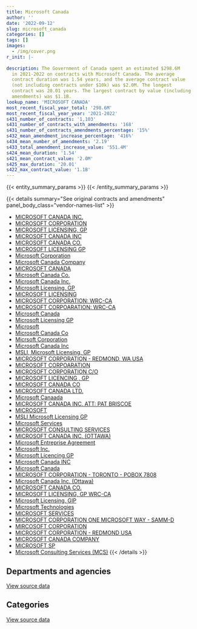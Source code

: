 ```yaml
---
title: Microsoft Canada
author: ''
date: '2022-09-12'
slug: microsoft_canada
categories: []
tags: []
images:
  - /img/cover.png
r_init: |-
  
description: The Government of Canada spent an estimated $298.6M
  in 2021-2022 on contracts with Microsoft Canada. The average
  contract duration was 1.54 years, and the average contract value
  (not including contracts under $10k) was $2.0M. The longest
  contract was 20.01 years. The largest contract by value (including
  amendments) was $1.1B.
lookup_name: 'MICROSOFT CANADA'
most_recent_fiscal_year_total: '298.6M'
most_recent_fiscal_year_year: '2021-2022'
s431_number_of_contracts: '1,103'
s431_number_of_contracts_with_amendments: '168'
s431_number_of_contracts_amendments_percentage: '15%'
s432_mean_amendment_increase_percentage: '416%'
s434_mean_number_of_amendments: '2.19'
s433_total_amendment_increase_value: '551.4M'
s424_mean_duration: '1.54'
s421_mean_contract_value: '2.0M'
s425_max_duration: '20.01'
s422_max_contract_value: '1.1B'
---
```


<script src="/rmarkdown-libs/htmlwidgets/htmlwidgets.js"></script>
<link href="/rmarkdown-libs/datatables-css/datatables-crosstalk.css" rel="stylesheet" />
<script src="/rmarkdown-libs/datatables-binding/datatables.js"></script>
<script src="/rmarkdown-libs/jquery/jquery-3.6.0.min.js"></script>
<link href="/rmarkdown-libs/dt-core-bootstrap/css/dataTables.bootstrap.min.css" rel="stylesheet" />
<link href="/rmarkdown-libs/dt-core-bootstrap/css/dataTables.bootstrap.extra.css" rel="stylesheet" />
<script src="/rmarkdown-libs/dt-core-bootstrap/js/jquery.dataTables.min.js"></script>
<script src="/rmarkdown-libs/dt-core-bootstrap/js/dataTables.bootstrap.min.js"></script>
<link href="/rmarkdown-libs/crosstalk/css/crosstalk.min.css" rel="stylesheet" />
<script src="/rmarkdown-libs/crosstalk/js/crosstalk.min.js"></script>
<script src="/rmarkdown-libs/htmlwidgets/htmlwidgets.js"></script>
<link href="/rmarkdown-libs/datatables-css/datatables-crosstalk.css" rel="stylesheet" />
<script src="/rmarkdown-libs/datatables-binding/datatables.js"></script>
<script src="/rmarkdown-libs/jquery/jquery-3.6.0.min.js"></script>
<link href="/rmarkdown-libs/dt-core-bootstrap/css/dataTables.bootstrap.min.css" rel="stylesheet" />
<link href="/rmarkdown-libs/dt-core-bootstrap/css/dataTables.bootstrap.extra.css" rel="stylesheet" />
<script src="/rmarkdown-libs/dt-core-bootstrap/js/jquery.dataTables.min.js"></script>
<script src="/rmarkdown-libs/dt-core-bootstrap/js/dataTables.bootstrap.min.js"></script>
<link href="/rmarkdown-libs/crosstalk/css/crosstalk.min.css" rel="stylesheet" />
<script src="/rmarkdown-libs/crosstalk/js/crosstalk.min.js"></script>

{{< entity_summary_params >}}
{{< /entity_summary_params >}}

{{< details summary="See original contracts and amendments" panel_body_class="vendor-names-list" >}}
- [MICROSOFT CANADA INC.](https://search.open.canada.ca/en/ct/?sort=contract_value_f%20desc&page=1&search_text=%22MICROSOFT%20CANADA%20INC.%22)
- [MICROSOFT CORPORATION](https://search.open.canada.ca/en/ct/?sort=contract_value_f%20desc&page=1&search_text=%22MICROSOFT%20CORPORATION%22)
- [MICROSOFT LICENSING, GP](https://search.open.canada.ca/en/ct/?sort=contract_value_f%20desc&page=1&search_text=%22MICROSOFT%20LICENSING%2c%20GP%22)
- [MICROSOFT CANADA INC](https://search.open.canada.ca/en/ct/?sort=contract_value_f%20desc&page=1&search_text=%22MICROSOFT%20CANADA%20INC%22)
- [MICROSOFT CANADA CO.](https://search.open.canada.ca/en/ct/?sort=contract_value_f%20desc&page=1&search_text=%22MICROSOFT%20CANADA%20CO.%22)
- [MICROSOFT LICENSING GP](https://search.open.canada.ca/en/ct/?sort=contract_value_f%20desc&page=1&search_text=%22MICROSOFT%20LICENSING%20GP%22)
- [Microsoft Corporation](https://search.open.canada.ca/en/ct/?sort=contract_value_f%20desc&page=1&search_text=%22Microsoft%20Corporation%22)
- [Microsoft Canada Company](https://search.open.canada.ca/en/ct/?sort=contract_value_f%20desc&page=1&search_text=%22Microsoft%20Canada%20Company%22)
- [MICROSOFT CANADA](https://search.open.canada.ca/en/ct/?sort=contract_value_f%20desc&page=1&search_text=%22MICROSOFT%20CANADA%22)
- [Microsoft Canada Co.](https://search.open.canada.ca/en/ct/?sort=contract_value_f%20desc&page=1&search_text=%22Microsoft%20Canada%20Co.%22)
- [Microsoft Canada Inc.](https://search.open.canada.ca/en/ct/?sort=contract_value_f%20desc&page=1&search_text=%22Microsoft%20Canada%20Inc.%22)
- [Microsoft Licensing, GP](https://search.open.canada.ca/en/ct/?sort=contract_value_f%20desc&page=1&search_text=%22Microsoft%20Licensing%2c%20GP%22)
- [MICROSOFT LICENSING](https://search.open.canada.ca/en/ct/?sort=contract_value_f%20desc&page=1&search_text=%22MICROSOFT%20LICENSING%22)
- [MICROSOFT CORPORATION: WRC-CA](https://search.open.canada.ca/en/ct/?sort=contract_value_f%20desc&page=1&search_text=%22MICROSOFT%20CORPORATION%3a%20WRC-CA%22)
- [MICROSOFT CORPOARATION: WRC-CA](https://search.open.canada.ca/en/ct/?sort=contract_value_f%20desc&page=1&search_text=%22MICROSOFT%20CORPOARATION%3a%20WRC-CA%22)
- [Microsoft Canada](https://search.open.canada.ca/en/ct/?sort=contract_value_f%20desc&page=1&search_text=%22Microsoft%20Canada%22)
- [Microsoft Licensing GP](https://search.open.canada.ca/en/ct/?sort=contract_value_f%20desc&page=1&search_text=%22Microsoft%20Licensing%20GP%22)
- [Microsoft](https://search.open.canada.ca/en/ct/?sort=contract_value_f%20desc&page=1&search_text=%22Microsoft%22)
- [Microsoft Canada Co](https://search.open.canada.ca/en/ct/?sort=contract_value_f%20desc&page=1&search_text=%22Microsoft%20Canada%20Co%22)
- [Micrsoft Corporation](https://search.open.canada.ca/en/ct/?sort=contract_value_f%20desc&page=1&search_text=%22Micrsoft%20Corporation%22)
- [Microsoft Canada Inc](https://search.open.canada.ca/en/ct/?sort=contract_value_f%20desc&page=1&search_text=%22Microsoft%20Canada%20Inc%22)
- [MSLI, Microsoft Licensing, GP](https://search.open.canada.ca/en/ct/?sort=contract_value_f%20desc&page=1&search_text=%22MSLI%2c%20Microsoft%20Licensing%2c%20GP%22)
- [MICROSOFT CORPORATION - REDMOND, WA USA](https://search.open.canada.ca/en/ct/?sort=contract_value_f%20desc&page=1&search_text=%22MICROSOFT%20CORPORATION%20-%20REDMOND%2c%20WA%20USA%22)
- [MICROSOFT CORPOARATION](https://search.open.canada.ca/en/ct/?sort=contract_value_f%20desc&page=1&search_text=%22MICROSOFT%20CORPOARATION%22)
- [MICROSOFT CORPORATION C/O](https://search.open.canada.ca/en/ct/?sort=contract_value_f%20desc&page=1&search_text=%22MICROSOFT%20CORPORATION%20C%2fO%22)
- [MICROSOFT LICENCING , GP](https://search.open.canada.ca/en/ct/?sort=contract_value_f%20desc&page=1&search_text=%22MICROSOFT%20LICENCING%20%2c%20GP%22)
- [MICROSOFT CANADA CO](https://search.open.canada.ca/en/ct/?sort=contract_value_f%20desc&page=1&search_text=%22MICROSOFT%20CANADA%20CO%22)
- [MICROSOFT CANADA LTD.](https://search.open.canada.ca/en/ct/?sort=contract_value_f%20desc&page=1&search_text=%22MICROSOFT%20CANADA%20LTD.%22)
- [Microsoft Canaada](https://search.open.canada.ca/en/ct/?sort=contract_value_f%20desc&page=1&search_text=%22Microsoft%20Canaada%22)
- [MICROSOFT CANADA INC. ATT: PAT BRISCOE](https://search.open.canada.ca/en/ct/?sort=contract_value_f%20desc&page=1&search_text=%22MICROSOFT%20CANADA%20INC.%20ATT%3a%20PAT%20BRISCOE%22)
- [MICROSOFT](https://search.open.canada.ca/en/ct/?sort=contract_value_f%20desc&page=1&search_text=%22MICROSOFT%22)
- [MSLI Microsoft Licensing GP](https://search.open.canada.ca/en/ct/?sort=contract_value_f%20desc&page=1&search_text=%22MSLI%20%20Microsoft%20Licensing%20%20GP%22)
- [Microsoft Services](https://search.open.canada.ca/en/ct/?sort=contract_value_f%20desc&page=1&search_text=%22Microsoft%20Services%22)
- [MICROSOFT CONSULTING SERVICES](https://search.open.canada.ca/en/ct/?sort=contract_value_f%20desc&page=1&search_text=%22MICROSOFT%20CONSULTING%20SERVICES%22)
- [MICROSOFT CANADA INC. (OTTAWA)](https://search.open.canada.ca/en/ct/?sort=contract_value_f%20desc&page=1&search_text=%22MICROSOFT%20CANADA%20INC.%20%28OTTAWA%29%22)
- [Microsoft Entreprise Agreement](https://search.open.canada.ca/en/ct/?sort=contract_value_f%20desc&page=1&search_text=%22Microsoft%20Entreprise%20Agreement%22)
- [Microsoft Inc.](https://search.open.canada.ca/en/ct/?sort=contract_value_f%20desc&page=1&search_text=%22Microsoft%20Inc.%22)
- [Microsoft Licencing GP](https://search.open.canada.ca/en/ct/?sort=contract_value_f%20desc&page=1&search_text=%22Microsoft%20Licencing%20GP%22)
- [Microsoft Canada INC](https://search.open.canada.ca/en/ct/?sort=contract_value_f%20desc&page=1&search_text=%22Microsoft%20Canada%20INC%22)
- [Microsoft Canada](https://search.open.canada.ca/en/ct/?sort=contract_value_f%20desc&page=1&search_text=%22Microsoft%20%20Canada%22)
- [MICROSOFT CORPORATION - TORONTO - POBOX 7808](https://search.open.canada.ca/en/ct/?sort=contract_value_f%20desc&page=1&search_text=%22MICROSOFT%20CORPORATION%20-%20TORONTO%20-%20POBOX%207808%22)
- [Microsoft Canada Inc. (Ottawa)](https://search.open.canada.ca/en/ct/?sort=contract_value_f%20desc&page=1&search_text=%22Microsoft%20Canada%20Inc.%20%28Ottawa%29%22)
- [MICROSOFT CANADA CO.](https://search.open.canada.ca/en/ct/?sort=contract_value_f%20desc&page=1&search_text=%22MICROSOFT%20CANADA%20%20CO.%22)
- [MICROSOFT LICENSING, GP WRC-CA](https://search.open.canada.ca/en/ct/?sort=contract_value_f%20desc&page=1&search_text=%22MICROSOFT%20LICENSING%2c%20GP%20WRC-CA%22)
- [Microsoft Licensing, GIP](https://search.open.canada.ca/en/ct/?sort=contract_value_f%20desc&page=1&search_text=%22Microsoft%20Licensing%2c%20GIP%22)
- [Microsoft Technologies](https://search.open.canada.ca/en/ct/?sort=contract_value_f%20desc&page=1&search_text=%22Microsoft%20Technologies%22)
- [MICROSOFT SERVICES](https://search.open.canada.ca/en/ct/?sort=contract_value_f%20desc&page=1&search_text=%22MICROSOFT%20SERVICES%22)
- [MICROSOFT CORPORATION ONE MICROSOFT WAY - SAMM-D](https://search.open.canada.ca/en/ct/?sort=contract_value_f%20desc&page=1&search_text=%22MICROSOFT%20CORPORATION%20ONE%20MICROSOFT%20WAY%20-%20SAMM-D%22)
- [MIRCOSOFT CORPORATION](https://search.open.canada.ca/en/ct/?sort=contract_value_f%20desc&page=1&search_text=%22MIRCOSOFT%20CORPORATION%22)
- [MICROSOFT CORPORATION - REDMOND USA](https://search.open.canada.ca/en/ct/?sort=contract_value_f%20desc&page=1&search_text=%22MICROSOFT%20CORPORATION%20-%20REDMOND%20USA%22)
- [MICROSOFT CANADA COMPANY](https://search.open.canada.ca/en/ct/?sort=contract_value_f%20desc&page=1&search_text=%22MICROSOFT%20CANADA%20COMPANY%22)
- [MICROSOFT SP](https://search.open.canada.ca/en/ct/?sort=contract_value_f%20desc&page=1&search_text=%22MICROSOFT%20SP%22)
- [Microsoft Consulting Services (MCS)](https://search.open.canada.ca/en/ct/?sort=contract_value_f%20desc&page=1&search_text=%22Microsoft%20Consulting%20Services%20%28MCS%29%22)
{{< /details >}}

## Departments and agencies

<div id="htmlwidget-1" style="width:100%;height:auto;" class="datatables html-widget"></div>
<script type="application/json" data-for="htmlwidget-1">{"x":{"style":"bootstrap","filter":"none","vertical":false,"data":[["<a href=\"/departments/aafc-aac/\">Agriculture and Agri-Food Canada<\/a>","<a href=\"/departments/aandc-aadnc/\">Crown-Indigenous Relations and Northern Affairs Canada<\/a>","<a href=\"/departments/acoa-apeca/\">Atlantic Canada Opportunities Agency<\/a>","<a href=\"/departments/atssc-scdata/\">Administrative Tribunals Support Service of Canada<\/a>","<a href=\"/departments/cas-satj/\">Courts Administration Service<\/a>","<a href=\"/departments/cbsa-asfc/\">Canada Border Services Agency<\/a>","<a href=\"/departments/ced-dec/\">Canada Economic Development for Quebec Regions<\/a>","<a href=\"/departments/cer-rec/\">Canada Energy Regulator<\/a>","<a href=\"/departments/cfia-acia/\">Canadian Food Inspection Agency<\/a>","<a href=\"/departments/cgc-ccg/\">Canadian Grain Commission<\/a>","<a href=\"/departments/chrc-ccdp/\">Canadian Human Rights Commission<\/a>","<a href=\"/departments/cic/\">Immigration, Refugees and Citizenship Canada<\/a>","<a href=\"/departments/cihr-irsc/\">Canadian Institutes of Health Research<\/a>","<a href=\"/departments/cnsc-ccsn/\">Canadian Nuclear Safety Commission<\/a>","<a href=\"/departments/cpc-cpp/\">Civilian Review and Complaints Commission for the RCMP<\/a>","<a href=\"/departments/cra-arc/\">Canada Revenue Agency<\/a>","<a href=\"/departments/crtc/\">Canadian Radio-television and Telecommunications Commission<\/a>","<a href=\"/departments/csa-asc/\">Canadian Space Agency<\/a>","<a href=\"/departments/csc-scc/\">Correctional Service of Canada<\/a>","<a href=\"/departments/csps-efpc/\">Canada School of Public Service<\/a>","<a href=\"/departments/cta-otc/\">Canadian Transportation Agency<\/a>","<a href=\"/departments/dfatd-maecd/\">Global Affairs Canada<\/a>","<a href=\"/departments/dfo-mpo/\">Fisheries and Oceans Canada<\/a>","<a href=\"/departments/dnd-mdn/\">National Defence<\/a>","<a href=\"/departments/ec/\">Environment and Climate Change Canada<\/a>","<a href=\"/departments/elections/\">Elections Canada<\/a>","<a href=\"/departments/esdc-edsc/\">Employment and Social Development Canada<\/a>","<a href=\"/departments/fcac-acfc/\">Financial Consumer Agency of Canada<\/a>","<a href=\"/departments/fin/\">Department of Finance Canada<\/a>","<a href=\"/departments/fintrac-canafe/\">Financial Transactions and Reports Analysis Centre of Canada<\/a>","<a href=\"/departments/fja-cmf/\">Office of the Commissioner for Federal Judicial Affairs Canada<\/a>","<a href=\"/departments/hc-sc/\">Health Canada<\/a>","<a href=\"/departments/iaac-aeic/\">Impact Assessment Agency of Canada<\/a>","<a href=\"/departments/ic/\">Innovation, Science and Economic Development Canada<\/a>","<a href=\"/departments/iic-iac/\">Invest in Canada<\/a>","<a href=\"/departments/ijc-cmi/\">International Joint Commission<\/a>","<a href=\"/departments/infc/\">Infrastructure Canada<\/a>","<a href=\"/departments/irb-cisr/\">Immigration and Refugee Board of Canada<\/a>","<a href=\"/departments/isc-sac/\">Indigenous Services Canada<\/a>","<a href=\"/departments/jus/\">Department of Justice Canada<\/a>","<a href=\"/departments/lac-bac/\">Library and Archives Canada<\/a>","<a href=\"/departments/mgerc-ceegm/\">Military Grievances External Review Committee<\/a>","<a href=\"/departments/nfb-onf/\">National Film Board<\/a>","<a href=\"/departments/nrc-cnrc/\">National Research Council Canada<\/a>","<a href=\"/departments/nrcan-rncan/\">Natural Resources Canada<\/a>","<a href=\"/departments/nserc-crsng/\">Natural Sciences and Engineering Research Council of Canada<\/a>","<a href=\"/departments/oag-bvg/\">Office of the Auditor General of Canada<\/a>","<a href=\"/departments/ocl-cal/\">Office of the Commissioner of Lobbying of Canada<\/a>","<a href=\"/departments/ocol-clo/\">Office of the Commissioner of Official Languages<\/a>","<a href=\"/departments/oic-ci/\">Office of the Information Commissioner of Canada<\/a>","<a href=\"/departments/opc-cpvp/\">Office of the Privacy Commissioner of Canada<\/a>","<a href=\"/departments/osfi-bsif/\">Office of the Superintendent of Financial Institutions Canada<\/a>","<a href=\"/departments/osgg-bsgg/\">Office of the Secretary to the Governor General<\/a>","<a href=\"/departments/pc/\">Parks Canada<\/a>","<a href=\"/departments/pch/\">Canadian Heritage<\/a>","<a href=\"/departments/pco-bcp/\">Privy Council Office<\/a>","<a href=\"/departments/phac-aspc/\">Public Health Agency of Canada<\/a>","<a href=\"/departments/ps-sp/\">Public Safety Canada<\/a>","<a href=\"/departments/psc-cfp/\">Public Service Commission of Canada<\/a>","<a href=\"/departments/pwgsc-tpsgc/\">Public Services and Procurement Canada<\/a>","<a href=\"/departments/rcmp-grc/\">Royal Canadian Mounted Police<\/a>","<a href=\"/departments/ssc-spc/\">Shared Services Canada<\/a>","<a href=\"/departments/statcan/\">Statistics Canada<\/a>","<a href=\"/departments/tbs-sct/\">Treasury Board of Canada Secretariat<\/a>","<a href=\"/departments/tc/\">Transport Canada<\/a>","<a href=\"/departments/tsb-bst/\">Transportation Safety Board of Canada<\/a>","<a href=\"/departments/vac-acc/\">Veterans Affairs Canada<\/a>","<a href=\"/departments/wage/\">Department for Women and Gender Equality<\/a>","<a href=\"/departments/wd-deo/\">Western Economic Diversification Canada<\/a>"],[584246.98,506343.81,119780,205154.39,28704.66,445924.17,109175.52,122265.52,636857.33,46307.37,78286.22,1851444.82,193190,289283.41,null,774335.14,242574.48,23696.03,908678,76872.91,68067.45,2786148.23,621906.16,6633143.34,506414.67,1371341.06,6731772.74,164816.08,209750.54,105496.16,null,1466094.43,null,40074.12,null,40628.05,88592.72,null,null,137262.73,null,11069.6,134486.8,231625.26,491769.94,82348.75,null,null,null,83734.72,16008.68,799492.79,29583.63,159764.67,415259.49,256215.17,104596.08,437915.64,102916.83,702401.9,1531597.77,104395361.52,661505.16,1588081.47,654431.67,87509.33,31025.83,null,null],[365919.22,1427104.81,1042500.1,180020.01,null,678501.39,204841.71,90836.65,715853.97,44446.85,176322.58,2536654.14,262389.38,494524.79,null,829999.8,null,10809.07,514442.37,72508.96,97956.84,1324395.74,1927673.41,694538.99,3041689.35,2942297.8,4210839.02,250162.81,348797.45,null,50586.73,910071.15,null,449352.71,null,8828.1,684459.26,277569.74,1958738.29,781160.55,null,22895.64,7859.15,261971.89,416278.15,335412.66,62150,10019.57,110404.02,120871.96,189268.92,385098.18,77231.17,213801.25,180645.81,262287.88,210000,849336.92,null,1416940.19,1248522.38,163210613.4,1270661.94,2901068.97,2571355.63,11914.9,236615.85,28085.93,176315.63],[386579.02,null,188961.02,268164.61,43528.19,1974691.87,135987.8,176559.15,844960.4,132798.59,216279.11,2868103.21,515342.52,586198.68,null,1246289.79,null,29150.02,492807.52,72310.85,97689.2,5008853.76,2452222.98,5053703.8,3398817.17,1921461.03,13837755.91,787988.15,356470.62,null,79770.32,3753913.09,48307.5,633482.52,null,8828.1,851540.97,276811.35,2473813.97,840481.65,22650.58,11424.34,146737.93,570572.99,689147.35,319592.01,1572319.4,12280.32,110102.37,120541.71,334774.19,1471976.16,77020.15,215106.58,314272.41,728059.36,1852244.78,1135949.28,null,1932557.74,1718244.11,174849006.39,6565952.15,6680433.55,2550773.98,50569.05,7154206.52,49769.7,35234.67],[378644.84,null,135700,357831.67,84954.81,5192470.86,133688.3,152890.78,192552,132798.59,513778.33,3043708.18,350392.38,742468.27,6885.47,1304381.1,null,251001.64,677515.45,72310.85,97689.2,7276244.91,11637219.99,14614389.09,4129998.92,1999220.93,25257613.27,790496.87,382828.35,null,227710.85,5224655.7,71.06,1181744.1,1784.05,8828.1,1041996,276811.35,2971828.3,865995.71,313973.96,null,222236.33,1490494.06,1038196.34,321582.03,1059311.79,21011.76,133097.37,200669.86,193977.01,1839966.51,146013.43,282183.56,934138.11,1260883.71,157598.39,943965.8,null,2218990.63,2354358.89,169437607.56,7726863.37,8236229.56,4859055.48,50569.05,1280905.8,178253.02,36155.33]],"container":"<table class=\"table table-striped table-hover row-border order-column display\">\n  <thead>\n    <tr>\n      <th>Department<\/th>\n      <th>2018-2019<\/th>\n      <th>2019-2020<\/th>\n      <th>2020-2021<\/th>\n      <th>2021-2022<\/th>\n    <\/tr>\n  <\/thead>\n<\/table>","options":{"order":[[4,"desc"]],"pageLength":10,"autoWidth":true,"columnDefs":[{"targets":1,"render":"function(data, type, row, meta) {\n    return type !== 'display' ? data : DTWidget.formatCurrency(data, \"$\", 2, 3, \",\", \".\", true, null);\n  }"},{"targets":2,"render":"function(data, type, row, meta) {\n    return type !== 'display' ? data : DTWidget.formatCurrency(data, \"$\", 2, 3, \",\", \".\", true, null);\n  }"},{"targets":3,"render":"function(data, type, row, meta) {\n    return type !== 'display' ? data : DTWidget.formatCurrency(data, \"$\", 2, 3, \",\", \".\", true, null);\n  }"},{"targets":4,"render":"function(data, type, row, meta) {\n    return type !== 'display' ? data : DTWidget.formatCurrency(data, \"$\", 2, 3, \",\", \".\", true, null);\n  }"},{"width":"16%","targets":[1,2,3,4]},{"className":"dt-right","targets":[1,2,3,4]}],"orderClasses":false}},"evals":["options.columnDefs.0.render","options.columnDefs.1.render","options.columnDefs.2.render","options.columnDefs.3.render"],"jsHooks":[]}</script>
<p class="text-right">
<a href="https://github.com/GoC-Spending/contracts-data/tree/main/data/out/vendors/microsoft_canada/summary_by_fiscal_year_by_department.csv" class="source-data-link btn btn-link">View source data</a>
</p>

## Categories

<div id="htmlwidget-2" style="width:100%;height:auto;" class="datatables html-widget"></div>
<script type="application/json" data-for="htmlwidget-2">{"x":{"style":"bootstrap","filter":"none","vertical":false,"data":[["<a href=\"/categories/other/\">(Other)<\/a>","<a href=\"/categories/facilities_and_construction/\">Facilities and construction<\/a>","<a href=\"/categories/defence/\">Defence<\/a>","<a href=\"/categories/professional_services/\">Professional services<\/a>","<a href=\"/categories/information_technology/\">Information technology<\/a>","<a href=\"/categories/medical/\">Medical<\/a>","<a href=\"/categories/industrial_products_and_services/\">Industrial products and services<\/a>","<a href=\"/categories/human_capital/\">Human capital<\/a>"],[null,null,6633143.34,554572.05,134013008.63,null,22607.91,null],[null,null,694538.99,null,205678866.77,null,null,21015.96],[258.19,2961061.22,5053703.8,null,255274245.4,null,null,62875.61],[46989.81,3366938.78,14614389.09,null,280540689.94,11388.1,null,68993.28]],"container":"<table class=\"table table-striped table-hover row-border order-column display\">\n  <thead>\n    <tr>\n      <th>Category<\/th>\n      <th>2018-2019<\/th>\n      <th>2019-2020<\/th>\n      <th>2020-2021<\/th>\n      <th>2021-2022<\/th>\n    <\/tr>\n  <\/thead>\n<\/table>","options":{"order":[[4,"desc"]],"dom":"t","pageLength":30,"autoWidth":true,"columnDefs":[{"targets":1,"render":"function(data, type, row, meta) {\n    return type !== 'display' ? data : DTWidget.formatCurrency(data, \"$\", 2, 3, \",\", \".\", true, null);\n  }"},{"targets":2,"render":"function(data, type, row, meta) {\n    return type !== 'display' ? data : DTWidget.formatCurrency(data, \"$\", 2, 3, \",\", \".\", true, null);\n  }"},{"targets":3,"render":"function(data, type, row, meta) {\n    return type !== 'display' ? data : DTWidget.formatCurrency(data, \"$\", 2, 3, \",\", \".\", true, null);\n  }"},{"targets":4,"render":"function(data, type, row, meta) {\n    return type !== 'display' ? data : DTWidget.formatCurrency(data, \"$\", 2, 3, \",\", \".\", true, null);\n  }"},{"width":"16%","targets":[1,2,3,4]},{"className":"dt-right","targets":[1,2,3,4]}],"orderClasses":false,"lengthMenu":[10,25,30,50,100]}},"evals":["options.columnDefs.0.render","options.columnDefs.1.render","options.columnDefs.2.render","options.columnDefs.3.render"],"jsHooks":[]}</script>
<p class="text-right">
<a href="https://github.com/GoC-Spending/contracts-data/tree/main/data/out/vendors/microsoft_canada/summary_by_fiscal_year_by_category.csv" class="source-data-link btn btn-link">View source data</a>
</p>
